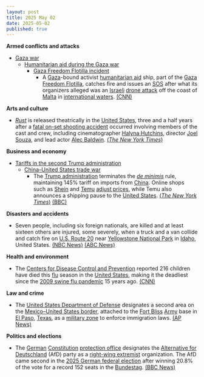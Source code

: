 ```yaml
---
layout: post
title: 2025 May 02
date: 2025-05-02
published: true
---
```



**Armed conflicts and attacks**

* [Gaza war](https://en.wikipedia.org/wiki/Gaza_war "Gaza war")
  + [Humanitarian aid during the Gaza war](https://en.wikipedia.org/wiki/Humanitarian_aid_during_the_Gaza_war "Humanitarian aid during the Gaza war")
    - [Gaza Freedom Flotilla incident](https://en.wikipedia.org/wiki/Gaza_Freedom_Flotilla_incident "Gaza Freedom Flotilla incident")
      * A [Gaza](https://en.wikipedia.org/wiki/Gaza_Strip "Gaza Strip")-bound activist [humanitarian aid](https://en.wikipedia.org/wiki/Humanitarian_aid "Humanitarian aid") ship, part of the [Gaza Freedom Flotilla](https://en.wikipedia.org/wiki/Gaza_Freedom_Flotilla "Gaza Freedom Flotilla"), catches fire and issues an [SOS](https://en.wikipedia.org/wiki/SOS_signal "SOS signal") after what its organizers alleged was an [Israeli](https://en.wikipedia.org/wiki/Israel "Israel") [drone attack](https://en.wikipedia.org/wiki/Drone_warfare "Drone warfare") off the coast of [Malta](https://en.wikipedia.org/wiki/Malta "Malta") in [international waters](https://en.wikipedia.org/wiki/International_waters "International waters"). [(CNN)](https://edition.cnn.com/2025/05/02/europe/gaza-flotilla-ship-sos-intl-hkn)

**Arts and culture**

* *[Rust](https://en.wikipedia.org/wiki/Rust_%282024_film%29 "Rust (2024 film)")* is released theatrically in the [United States](https://en.wikipedia.org/wiki/United_States "United States"), three and a half years after a [fatal on-set shooting accident](https://en.wikipedia.org/wiki/Rust_shooting_incident "Rust shooting incident") occurred involving members of the cast and crew, including cinematographer [Halyna Hutchins](https://en.wikipedia.org/wiki/Halyna_Hutchins "Halyna Hutchins"), director [Joel Souza](https://en.wikipedia.org/wiki/Joel_Souza "Joel Souza"), and lead actor [Alec Baldwin](https://en.wikipedia.org/wiki/Alec_Baldwin "Alec Baldwin"). [(*The New York Times*)](https://www.nytimes.com/2025/05/01/movies/alec-baldwin-rust-release.html)

**Business and economy**

* [Tariffs in the second Trump administration](https://en.wikipedia.org/wiki/Tariffs_in_the_second_Trump_administration "Tariffs in the second Trump administration")
  + [China–United States trade war](https://en.wikipedia.org/wiki/China%E2%80%93United_States_trade_war "China–United States trade war")
    - The [Trump administration](https://en.wikipedia.org/wiki/Second_Trump_administration "Second Trump administration") terminates the *[de minimis](https://en.wikipedia.org/wiki/De_minimis "De minimis")* rule, maintaining 145% tariff on imports from [China](https://en.wikipedia.org/wiki/China "China"). Online shops such as [Shein](https://en.wikipedia.org/wiki/Shein "Shein") and [Temu](https://en.wikipedia.org/wiki/Temu "Temu") [adjust prices](https://en.wikipedia.org/wiki/Purchase_price_adjustment "Purchase price adjustment"), while Temu also announces a shipping pause to the [United States](https://en.wikipedia.org/wiki/United_States "United States"). [(*The New York Times*)](https://www.nytimes.com/2025/05/02/business/economy/trump-china-tariffs-de-minimis.html) [(BBC)](https://www.bbc.com/news/articles/cwy79j2n7d4o)

**Disasters and accidents**

* Seven people, including six foreign nationals, are killed and at least sixteen others are injured, some severely, when a truck and a van collide and catch fire on [U.S. Route 20](https://en.wikipedia.org/wiki/U.S._Route_20 "U.S. Route 20") near [Yellowstone National Park](https://en.wikipedia.org/wiki/Yellowstone_National_Park "Yellowstone National Park") in [Idaho](https://en.wikipedia.org/wiki/Idaho "Idaho"), United States. [(NBC News)](https://www.nbcnews.com/news/us-news/7-killed-idaho-tour-van-truck-collide-yellowstone-rcna204491) [(ABC News)](https://abcnews.go.com/US/7-killed-crash-van-pickup-truck-yellowstone-national/story?id=121404544)

**Health and environment**

* The [Centers for Disease Control and Prevention](https://en.wikipedia.org/wiki/Centers_for_Disease_Control_and_Prevention "Centers for Disease Control and Prevention") reported 216 children have died this [flu](https://en.wikipedia.org/wiki/Flu "Flu") season in the [United States](https://en.wikipedia.org/wiki/United_States "United States"), making it the deadliest since the [2009 swine flu pandemic](https://en.wikipedia.org/wiki/2009_swine_flu_pandemic "2009 swine flu pandemic") 15 years ago. [(CNN)](https://www.cnn.com/2025/05/02/health/child-flu-deaths)

**Law and crime**

* The [United States Department of Defense](https://en.wikipedia.org/wiki/United_States_Department_of_Defense "United States Department of Defense") designates a second area on the [Mexico–United States border](https://en.wikipedia.org/wiki/Mexico%E2%80%93United_States_border "Mexico–United States border"), attached to the [Fort Bliss](https://en.wikipedia.org/wiki/Fort_Bliss "Fort Bliss") [Army](https://en.wikipedia.org/wiki/US_Army "US Army") base in [El Paso](https://en.wikipedia.org/wiki/El_Paso%2C_Texas "El Paso, Texas"), [Texas](https://en.wikipedia.org/wiki/Texas "Texas"), as a [military zone](https://en.wikipedia.org/wiki/Military_zone "Military zone") to enforce immigration laws. [(AP News)](https://apnews.com/article/military-border-immigration-texas-mexico-d7d15f23bd755b95cd90cbb9a89df6fa)

**Politics and elections**

* The [German](https://en.wikipedia.org/wiki/Germany "Germany") [Constitution](https://en.wikipedia.org/wiki/Constitution_of_Germany "Constitution of Germany") [protection office](https://en.wikipedia.org/wiki/Federal_Office_for_the_Protection_of_the_Constitution "Federal Office for the Protection of the Constitution") designates the [Alternative for Deutschland](https://en.wikipedia.org/wiki/Alternative_for_Deutschland "Alternative for Deutschland") (AfD) party as a [right-wing extremist](https://en.wikipedia.org/wiki/Far-right_politics_in_Germany_%281945%E2%80%93present%29 "Far-right politics in Germany (1945–present)") organization. The AfD came second in the [2025 German federal election](https://en.wikipedia.org/wiki/2025_German_federal_election "2025 German federal election") after winning 20.8% of the vote for a record 152 seats in the [Bundestag](https://en.wikipedia.org/wiki/Bundestag "Bundestag"). [(BBC News)](https://www.bbc.com/news/articles/cwy6zk9wkrdo)
